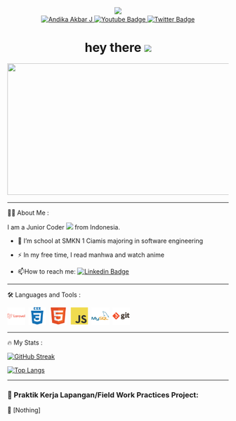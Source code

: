 <div id="container" align="center">
  <div id="header">
  <img src="https://media.giphy.com/media/v1.Y2lkPTc5MGI3NjExcjE0ZXA0emxpemF6MXBrNGtsNGxvbG05MmZxNHZlb2NlZGJjOGdtNSZlcD12MV9pbnRlcm5hbF9naWZfYnlfaWQmY3Q9cw/WSBeyxvC1jH496xQGA/giphy.gif" width="100">
</div>
<div id="badges">
  <a href="https://www.instagram.com/juniansyah.ka">
    <img src="https://img.shields.io/badge/Instagram-red?style=for-the-badge&logo=instagram&logoColor=white" alt="Andika Akbar J"/>
  </a>
  <a href="https://www.facebook.com/andika.kzrxrox?mibextid=ZbWKwL">
    <img src="https://img.shields.io/badge/Facebook-blue?style=for-the-badge&logo=facebook&logoColor=white" alt="Youtube Badge"/>
  </a>
  <a href="https://twitter.com/andikajy_">
    <img src="https://img.shields.io/badge/Twitter-blue?style=for-the-badge&logo=twitter&logoColor=white" alt="Twitter Badge"/>
  </a>
</div>
<h1>
  hey there
  <img src="https://media.giphy.com/media/hvRJCLFzcasrR4ia7z/giphy.gif" width="30px"/>
</h1>
  <div id="spanduk">
  <img src="https://media.giphy.com/media/v1.Y2lkPTc5MGI3NjExcWxid2NyMDdpZDMyMmt3NjhkMms4dzNvZmdkMjBuczFpenh0eDJvOCZlcD12MV9pbnRlcm5hbF9naWZfYnlfaWQmY3Q9cw/3kPDmoWdBpQPNhCnUG/giphy.gif" width="600" height="300"/>
</div>
</div>
<hr>

:man_technologist: About Me :

I am a Junior Coder <img src="https://media.giphy.com/media/WUlplcMpOCEmTGBtBW/giphy.gif" width="30"> from Indonesia.

- :telescope: I’m school at SMKN 1 Ciamis majoring in software engineering

- :zap: In my free time, I read manhwa and watch anime

- :mailbox:How to reach me: [![Linkedin Badge](https://img.shields.io/badge/-Andika-blue?style=flat&logo=gmail&logoColor=white)](andikaakbarj309@gmail.com)
<hr>

:hammer_and_wrench: Languages and Tools :

<div>
  <img src="https://github.com/devicons/devicon/blob/master/icons/laravel/laravel-original-wordmark.svg"  title="CSS3" alt="CSS" width="40" height="40"/>&nbsp;
  <img src="https://github.com/devicons/devicon/blob/master/icons/css3/css3-plain-wordmark.svg"  title="CSS3" alt="CSS" width="40" height="40"/>&nbsp;
  <img src="https://github.com/devicons/devicon/blob/master/icons/html5/html5-original.svg" title="HTML5" alt="HTML" width="40" height="40"/>&nbsp;
  <img src="https://github.com/devicons/devicon/blob/master/icons/javascript/javascript-original.svg" title="JavaScript" alt="JavaScript" width="40" height="40"/>&nbsp;
  <img src="https://github.com/devicons/devicon/blob/master/icons/mysql/mysql-original-wordmark.svg" title="MySQL"  alt="MySQL" width="40" height="40"/>&nbsp;
  <img src="https://github.com/devicons/devicon/blob/master/icons/git/git-original-wordmark.svg" title="Git" **alt="Git" width="40" height="40"/>
</div>
<hr>

:fire: My Stats :

[![GitHub Streak](http://github-readme-streak-stats.herokuapp.com?user=andikaakbar309&theme=dark&background=000000)](https://git.io/streak-stats)

[![Top Langs](https://github-readme-stats.vercel.app/api/top-langs/?username=andikaakbar309&layout=compact&theme=vision-friendly-dark)](https://github.com/anuraghazra/github-readme-stats)
<hr>

### 🏢 Praktik Kerja Lapangan/Field Work Practices Project:
📌 [Nothing]
